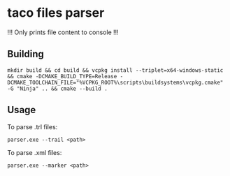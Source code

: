 # taco files parser

!!! Only prints file content to console !!!

## Building

`mkdir build && cd build && vcpkg install --triplet=x64-windows-static && cmake -DCMAKE_BUILD_TYPE=Release -DCMAKE_TOOLCHAIN_FILE="%VCPKG_ROOT%\scripts\buildsystems\vcpkg.cmake" -G "Ninja" .. && cmake --build .`

## Usage

To parse .trl files:

`parser.exe --trail <path>`

To parse .xml files:

`parser.exe --marker <path>`
